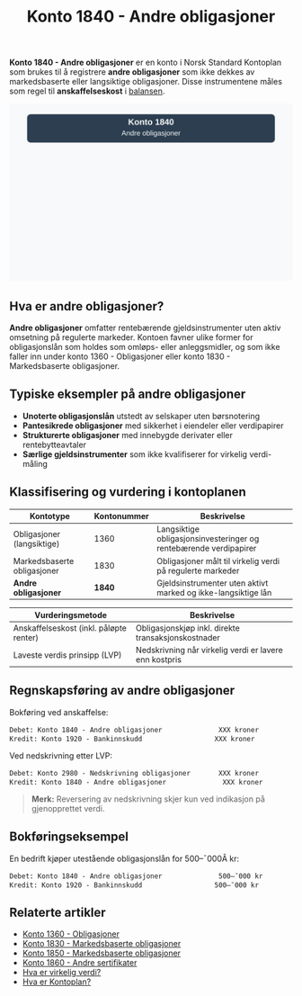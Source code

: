 ﻿---
title: "Konto 1840 - Andre obligasjoner"
meta_title: "1840-andre-obligasjoner"
meta_description: '**Konto 1840 - Andre obligasjoner** er en konto i Norsk Standard Kontoplan som brukes til å registrere **andre obligasjoner** som ikke dekkes av markedsbaserte...'
slug: 1840-andre-obligasjoner
type: blog
layout: pages/single
---

**Konto 1840 - Andre obligasjoner** er en konto i Norsk Standard Kontoplan som brukes til å registrere **andre obligasjoner** som ikke dekkes av markedsbaserte eller langsiktige obligasjoner. Disse instrumentene måles som regel til **anskaffelseskost** i [balansen](/blogs/regnskap/hva-er-balanseregnskap "Hva er Balanseregnskap?").

![Illustrasjon av konto 1840 Andre obligasjoner](1840-andre-obligasjoner-image.svg)

## Hva er andre obligasjoner?

**Andre obligasjoner** omfatter rentebærende gjeldsinstrumenter uten aktiv omsetning på regulerte markeder. Kontoen favner ulike former for obligasjonslån som holdes som omløps- eller anleggsmidler, og som ikke faller inn under konto 1360 - Obligasjoner eller konto 1830 - Markedsbaserte obligasjoner.

## Typiske eksempler på andre obligasjoner

* **Unoterte obligasjonslån** utstedt av selskaper uten børsnotering
* **Pantesikrede obligasjoner** med sikkerhet i eiendeler eller verdipapirer
* **Strukturerte obligasjoner** med innebygde derivater eller rentebytteavtaler
* **Særlige gjeldsinstrumenter** som ikke kvalifiserer for virkelig verdi-måling

## Klassifisering og vurdering i kontoplanen

| Kontotype                         | Kontonummer | Beskrivelse                                         |
|-----------------------------------|-------------|-----------------------------------------------------|
| Obligasjoner (langsiktige)        | 1360        | Langsiktige obligasjonsinvesteringer og rentebærende verdipapirer |
| Markedsbaserte obligasjoner       | 1830        | Obligasjoner målt til virkelig verdi på regulerte markeder      |
| **Andre obligasjoner**            | **1840**    | Gjeldsinstrumenter uten aktivt marked og ikke-langsiktige lån  |

| Vurderingsmetode                        | Beskrivelse                                               |
|-----------------------------------------|-----------------------------------------------------------|
| Anskaffelseskost (inkl. påløpte renter) | Obligasjonskjøp inkl. direkte transaksjonskostnader      |
| Laveste verdis prinsipp (LVP)           | Nedskrivning når virkelig verdi er lavere enn kostpris   |

## Regnskapsføring av andre obligasjoner

Bokføring ved anskaffelse:

```plaintext
Debet: Konto 1840 - Andre obligasjoner              XXX kroner
Kredit: Konto 1920 - Bankinnskudd                  XXX kroner
```

Ved nedskrivning etter LVP:

```plaintext
Debet: Konto 2980 - Nedskrivning obligasjoner       XXX kroner
Kredit: Konto 1840 - Andre obligasjoner              XXX kroner
```

> **Merk:** Reversering av nedskrivning skjer kun ved indikasjon på gjenopprettet verdi.

## Bokføringseksempel

En bedrift kjøper utestående obligasjonslån for 500–¯000Â kr:

```plaintext
Debet: Konto 1840 - Andre obligasjoner              500–¯000 kr
Kredit: Konto 1920 - Bankinnskudd                  500–¯000 kr
```

## Relaterte artikler

* [Konto 1360 - Obligasjoner](/blogs/kontoplan/1360-obligasjoner "Konto 1360 - Obligasjoner: Guide til registrering av obligasjoner i norsk kontoplan")
* [Konto 1830 - Markedsbaserte obligasjoner](/blogs/kontoplan/1830-markedsbaserte-obligasjoner "Konto 1830 - Markedsbaserte obligasjoner: Guide til markedsbaserte obligasjoner i norsk kontoplan")
* [Konto 1850 - Markedsbaserte obligasjoner](/blogs/kontoplan/1850-markedsbaserte-obligasjoner "Konto 1850 - Markedsbaserte obligasjoner: Guide til markedsbaserte obligasjoner i norsk kontoplan")
* [Konto 1860 - Andre sertifikater](/blogs/kontoplan/1860-andre-sertifikater "Konto 1860 - Andre sertifikater: Guide til sertifikater i norsk kontoplan")
* [Hva er virkelig verdi?](/blogs/regnskap/hva-er-virkelig-verdi "Hva er Virkelig Verdi? Verdsettelse og Regnskapsføring")
* [Hva er Kontoplan?](/blogs/regnskap/hva-er-kontoplan "Hva er Kontoplan? Komplett Guide til Kontoplaner i Norsk Regnskap")






